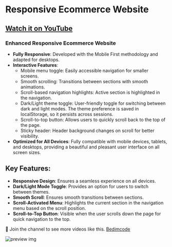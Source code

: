 # Responsive Ecommerce Website

## [Watch it on YouTube](https://youtu.be/74UVy9gomVs)

### Enhanced Responsive Ecommerce Website

- **Fully Responsive**: Developed with the Mobile First methodology and adapted for desktops.
- **Interactive Features**:
  - Mobile menu toggle: Easily accessible navigation for smaller screens.
  - Smooth scrolling: Transitions between sections with smooth animations.
  - Scroll-based navigation highlights: Active section is highlighted in the navigation.
  - Dark/Light theme toggle: User-friendly toggle for switching between dark and light modes. The theme preference is saved in localStorage, so it persists across sessions.
  - Scroll-to-top button: Allows users to quickly scroll back to the top of the page.
  - Sticky header: Header background changes on scroll for better visibility.
- **Optimized for All Devices**: Fully compatible with mobile devices, tablets, and desktops, providing a beautiful and pleasant user interface on all screen sizes.

## Key Features:
- **Responsive Design**: Ensures a seamless experience on all devices.
- **Dark/Light Mode Toggle**: Provides an option for users to switch between themes.
- **Smooth Scroll**: Ensures smooth transitions between sections.
- **Scroll-Activated Menu**: Highlights the current section in the navigation menu based on the scroll position.
- **Scroll-to-Top Button**: Visible when the user scrolls down the page for quick navigation to the top.
  
💙 Join the channel to see more videos like this. [Bedimcode](https://www.youtube.com/@Bedimcode)

![preview img](/preview.png)
